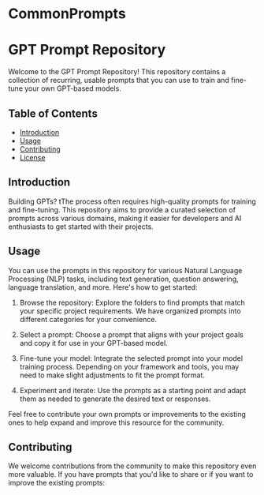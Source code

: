 # CommonPrompts
# GPT Prompt Repository

Welcome to the GPT Prompt Repository! This repository contains a collection of recurring, usable prompts that you can use to train and fine-tune your own GPT-based models.

## Table of Contents
- [Introduction](#introduction)
- [Usage](#usage)
- [Contributing](#contributing)
- [License](#license)

## Introduction

Building GPTs? tThe process often requires high-quality prompts for training and fine-tuning. This repository aims to provide a curated selection of prompts across various domains, making it easier for developers and AI enthusiasts to get started with their projects.

## Usage

You can use the prompts in this repository for various Natural Language Processing (NLP) tasks, including text generation, question answering, language translation, and more. Here's how to get started:

1. Browse the repository: Explore the folders to find prompts that match your specific project requirements. We have organized prompts into different categories for your convenience.

2. Select a prompt: Choose a prompt that aligns with your project goals and copy it for use in your GPT-based model.

3. Fine-tune your model: Integrate the selected prompt into your model training process. Depending on your framework and tools, you may need to make slight adjustments to fit the prompt format.

4. Experiment and iterate: Use the prompts as a starting point and adapt them as needed to generate the desired text or responses.

Feel free to contribute your own prompts or improvements to the existing ones to help expand and improve this resource for the community.

## Contributing

We welcome contributions from the community to make this repository even more valuable. If you have prompts that you'd like to share or if you want to improve the existing prompts:
